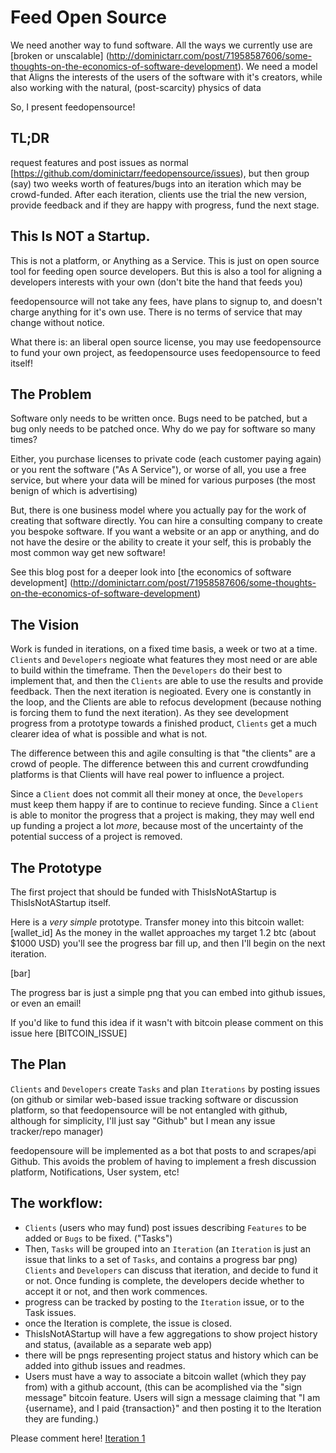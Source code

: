 # Feed Open Source

We need another way to fund software. All the ways we currently use are
[broken or unscalable]
(http://dominictarr.com/post/71958587606/some-thoughts-on-the-economics-of-software-development). We need a model that
Aligns the interests of the users of the software with it's creators,
while also working with the natural, (post-scarcity) physics of data

So, I present feedopensource!

## TL;DR

request features and post issues as normal [https://github.com/dominictarr/feedopensource/issues),
but then group (say) two weeks worth of features/bugs into an iteration
which may be crowd-funded. After each iteration, clients use the trial the new version,
provide feedback and if they are happy with progress, fund the next stage.

## This Is NOT a Startup.

This is not a platform, or Anything as a Service.
This is just on open source tool for feeding open source developers.
But this is also a tool for aligning a developers interests with your own
(don't bite the hand that feeds you)

feedopensource will not take any fees, have plans to signup to,
and doesn't charge anything for it's own use.
There is no terms of service that may change without notice.

What there is: an liberal open source license, you may use feedopensource
to fund your own project, as feedopensource uses feedopensource to feed itself!

## The Problem

Software only needs to be written once. Bugs need to be patched,
but a bug only needs to be patched once. Why do we pay for software so many times?

Either, you purchase licenses to private code (each customer paying again)
or you rent the software ("As A Service"), or worse of all,
you use a free service, but where your data will be mined for various purposes
(the most benign of which is advertising)

But, there is one business model where you actually pay for the work of creating
that software directly. You can hire a consulting company to create you bespoke software.
If you want a website or an app or anything, and do not have the desire or
the ability to create it your self, this is probably the most common way get new software!

See this blog post for a deeper look into
[the economics of software development]
(http://dominictarr.com/post/71958587606/some-thoughts-on-the-economics-of-software-development)

## The Vision

Work is funded in iterations, on a fixed time basis, a week or two at a time.
`Clients` and `Developers` negioate what features they most need or are able to build within the timeframe.
Then the `Developers` do their best to implement that, and then the `Clients` are able
to use the results and provide feedback. Then the next iteration is negioated.
Every one is constantly in the loop, and the Clients are able to refocus
development (because nothing is forcing them to fund the next iteration).
As they see development progress from a prototype towards a finished product,
`Clients` get a much clearer idea of what is possible and what is not.

The difference between this and agile consulting is that "the clients"
are a crowd of people. The difference between this and current crowdfunding
platforms is that Clients will have real power to influence a project.

Since a `Client` does not commit all their money at once, the `Developers`
must keep them happy if are to continue to recieve funding.
Since a `Client` is able to monitor the progress that a project is making,
they may well end up funding a project a lot _more_, because most of the uncertainty
of the potential success of a project is removed.

## The Prototype

The first project that should be funded with ThisIsNotAStartup is ThisIsNotAStartup itself.

Here is a _very simple_ prototype. Transfer money into this bitcoin wallet: [wallet_id]
As the money in the wallet approaches my target 1.2 btc (about $1000 USD)
you'll see the progress bar fill up, and then I'll begin on the next iteration.

[bar]

The progress bar is just a simple png that you can embed into github issues, or even an email!

If you'd like to fund this idea if it wasn't with bitcoin please comment on this issue here
[BITCOIN_ISSUE]

## The Plan

`Clients` and `Developers` create `Tasks` and plan `Iterations` by posting
issues (on github or similar web-based issue tracking software or discussion platform,
so that feedopensource will be not entangled with github, although for simplicity,
I'll just say "Github" but I mean any issue tracker/repo manager)

feedopensoure will be implemented as a bot that posts to and scrapes/api Github.
This avoids the problem of having to implement a fresh discussion platform, Notifications,
User system, etc!

## The workflow:

* `Clients` (users who may fund) post issues describing `Features` to be added or `Bugs` to be fixed. ("Tasks")
* Then, `Tasks` will be grouped into an `Iteration`
  (an `Iteration` is just an issue that links to a set of `Tasks`, and contains a progress bar png)
  `Clients` and `Developers` can discuss that iteration, and decide to fund it or not.
  Once funding is complete, the developers decide whether to accept it or not, and then work commences.
* progress can be tracked by posting to the `Iteration` issue, or to the Task issues.
* once the Iteration is complete, the issue is closed.
* ThisIsNotAStartup will have a few aggregations to show project history and status,
  (available as a separate web app)
* there will be pngs representing project status and history which can be added into github
  issues and readmes.
* Users must have a way to associate a bitcoin wallet (which they pay from) with a github account,
  (this can be acomplished via the "sign message" bitcoin feature. Users will sign a message claiming that
  "I am {username}, and I paid {transaction}" and then posting it to the Iteration they are funding.)

Please comment here! [Iteration 1](https://github.com/dominictarr/feedopensource/issues/5)

